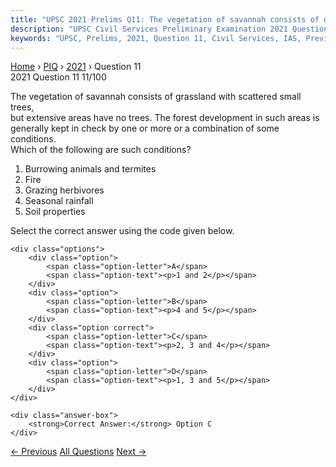 ```yaml
---
title: "UPSC 2021 Prelims Q11: The vegetation of savannah consists of grassland with scatte..."
description: "UPSC Civil Services Preliminary Examination 2021 Question 11 with options and answer"
keywords: "UPSC, Prelims, 2021, Question 11, Civil Services, IAS, Previous Year Questions"
---
```


<nav class="breadcrumb">
    <a href="../../">Home</a>
    <span>›</span>
    <a href="../">PIQ</a>
    <span>›</span>
    <a href="./">2021</a>
    <span>›</span>
    <span>Question 11</span>
</nav>

<div class="question-header">
    <div class="question-meta">
        <span class="year-badge">2021</span>
        <span class="question-number">Question 11</span>
        <span class="progress">11/100</span>
    </div>
    <div class="progress-bar">
        <div class="progress-fill" style="width: 11.0%"></div>
    </div>
</div>

<div class="question-content">
    <div class="question-text">
        <p>The vegetation of savannah consists of grassland with scattered small trees,<br />
but extensive areas have no trees. The forest development in such areas is<br />
generally kept in check by one or more or a combination of some conditions.<br />
Which of the following are such conditions?</p>
<ol>
<li>Burrowing animals and termites</li>
<li>Fire</li>
<li>Grazing herbivores</li>
<li>Seasonal rainfall</li>
<li>Soil properties</li>
</ol>
<p>Select the correct answer using the code given below.</p>
    </div>
    
    <div class="options">
        <div class="option">
            <span class="option-letter">A</span>
            <span class="option-text"><p>1 and 2</p></span>
        </div>
        <div class="option">
            <span class="option-letter">B</span>
            <span class="option-text"><p>4 and 5</p></span>
        </div>
        <div class="option correct">
            <span class="option-letter">C</span>
            <span class="option-text"><p>2, 3 and 4</p></span>
        </div>
        <div class="option">
            <span class="option-letter">D</span>
            <span class="option-text"><p>1, 3 and 5</p></span>
        </div>
    </div>

    <div class="answer-box">
        <strong>Correct Answer:</strong> Option C
    </div>
</div>

<div class="question-nav">
    <a href="../q010-consider-the-following-statements-1-in-india-there/" class="nav-btn prev">← Previous</a>
    <a href="../" class="nav-btn center">All Questions</a>
    <a href="../q012-with-reference-to-the-water-on-the-planet-earth-co/" class="nav-btn next">Next →</a>
</div>
